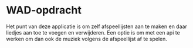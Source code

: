 # WAD-opdracht

Het punt van deze applicatie is om zelf afspeellijsten aan te maken en daar liedjes aan toe te voegen en verwijderen.
Een optie is om met een api te werken om dan ook de muziek volgens de afspeellijst af te spelen.
